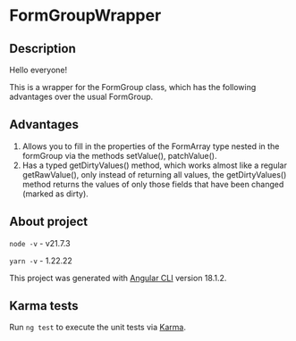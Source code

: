 # FormGroupWrapper

## Description
Hello everyone!

This is a wrapper for the FormGroup class, which has the following advantages over the usual FormGroup.

## Advantages
1. Allows you to fill in the properties of the FormArray type nested in the formGroup via the methods setValue(), patchValue().
2. Has a typed getDirtyValues() method, which works almost like a regular getRawValue(), only instead of returning all values, the getDirtyValues() method returns the values ​​of only those fields that have been changed (marked as dirty).

## About project

```node -v``` - v21.7.3

```yarn -v``` - 1.22.22

This project was generated with [Angular CLI](https://github.com/angular/angular-cli) version 18.1.2.

## Karma tests

Run `ng test` to execute the unit tests via [Karma](https://karma-runner.github.io).
